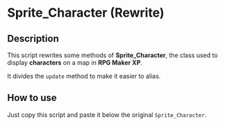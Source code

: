 # Sprite_Character (Rewrite)


## Description

This script rewrites some methods of **Sprite_Character**, the class used to display **characters** on a map in **RPG Maker XP**.

It divides the `update` method to make it easier to alias.


## How to use

Just copy this script and paste it below the original `Sprite_Character`.
